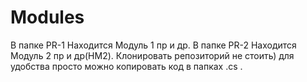 # Modules
В папке PR-1 Находится Модуль 1 пр и др.
В папке PR-2 Находится Модуль 2 пр и др(HM2).
Клонировать репозиторий не стоить) для удобства просто можно копировать код в папках .сs .
